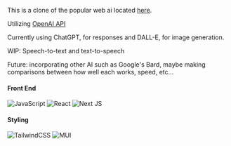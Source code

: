 This is a clone of the popular web ai located [here](https://chat.openai.com/chat).

Utilizing [OpenAI API](https://platform.openai.com/docs/introduction)

Currently using ChatGPT, for responses and DALL-E, for image generation.

WIP: Speech-to-text and text-to-speech

Future: incorporating other AI such as Google's Bard, maybe making comparisons between how well each works, speed, etc...

#### Front End

![JavaScript](https://img.shields.io/badge/javascript-%23323330.svg?style=for-the-badge&logo=javascript&logoColor=%23F7DF1E)
![React](https://img.shields.io/badge/react-%2320232a.svg?style=for-the-badge&logo=react&logoColor=%2361DAFB)
![Next JS](https://img.shields.io/badge/Next-black?style=for-the-badge&logo=next.js&logoColor=white)

#### Styling

![TailwindCSS](https://img.shields.io/badge/tailwindcss-%2338B2AC.svg?style=for-the-badge&logo=tailwind-css&logoColor=white)
![MUI](https://img.shields.io/badge/MUI-%230081CB.svg?style=for-the-badge&logo=mui&logoColor=white)
